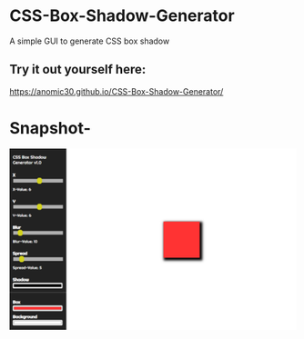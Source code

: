 # CSS-Box-Shadow-Generator
A simple GUI to generate CSS box shadow
## Try it out yourself here: 
https://anomic30.github.io/CSS-Box-Shadow-Generator/

# Snapshot-
![](ss.png)
